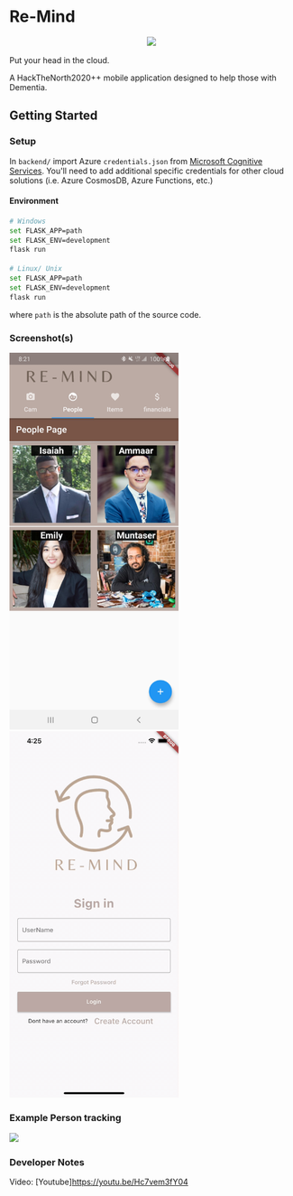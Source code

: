 # Re-Mind

<p align="center"><img src="helper/rememberbetter.png"\></p>

Put your head in the cloud.

A HackTheNorth2020++ mobile application designed to help those with Dementia.

## Getting Started
### Setup

In `backend/` import Azure `credentials.json` from [Microsoft Cognitive Services](https://azure.microsoft.com/en-us/services/cognitive-services/).
You'll need to add additional specific credentials for other cloud solutions (i.e. Azure CosmosDB, Azure Functions, etc.)

#### Environment
```bash
# Windows
set FLASK_APP=path
set FLASK_ENV=development
flask run

# Linux/ Unix
set FLASK_APP=path
set FLASK_ENV=development
flask run
```
where `path` is the absolute path of the source code.

### Screenshot(s)
<p float="left">
  <img src="helper/Screenshot_20210117-082128.jpg" width="300" />
  <img src="helper/simulator.gif" width="300" /> 
</p>

### Example Person tracking
<p float="left">
  <img src="helper/Screen-Recording-20210117-090335.gif" width="300" />
</p>

### Developer Notes
Video: [Youtube]https://youtu.be/Hc7vem3fY04
